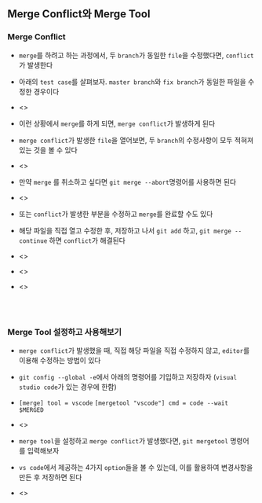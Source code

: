 ## Merge Conflict와 Merge Tool

### Merge Conflict
- `merge`를 하려고 하는 과정에서, 두 `branch`가 동일한 `file`을 수정했다면, `conflict`가 발생한다
- 아래의 `test case`를 살펴보자. `master branch`와 `fix branch`가 동일한 파일을 수정한 경우이다
- <>

- 이런 상황에서 `merge`를 하게 되면, `merge conflict`가 발생하게 된다
- `merge conflict`가 발생한 `file`을 열어보면, 두 `branch`의 수정사항이 모두 적혀져 있는 것을 볼 수 있다
- <>

- 만약 `merge` 를 취소하고 싶다면 `git merge --abort`명령어를 사용하면 된다
- <>

- 또는 `conflict`가 발생한 부분을 수정하고 `merge`를 완료할 수도 있다
- 해당 파일을 직접 열고 수정한 후, 저장하고 나서 `git add` 하고, `git merge --continue` 하면 `conflict`가 해결된다 
- <>
- <>
- <>

<br>
 <br>

### Merge Tool 설정하고 사용해보기
- `merge conflict`가 발생했을 때, 직접 해당 파일을 직접 수정하지 않고, `editor`를 이용해 수정하는 방법이 있다
- `git config --global -e`에서 아래의 명령어를 기입하고 저장하자 (`visual studio code`가 있는 경우에 한함)
- `[merge] tool = vscode` `[mergetool "vscode"] cmd = code --wait $MERGED`
- <>

- `merge tool`을 설정하고 `merge conflict`가 발생했다면, `git mergetool` 명령어를 입력해보자
- `vs code`에서 제공하는 4가지 `option`들을 볼 수 있는데, 이를 활용하여 변경사항을 만든 후 저장하면 된다
- <>